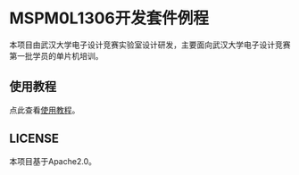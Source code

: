 # MSPM0L1306开发套件例程

本项目由武汉大学电子设计竞赛实验室设计研发，主要面向武汉大学电子设计竞赛第一批学员的单片机培训。

## 使用教程

点此查看[使用教程](whu-eis-robotics.github.io/MSPM0-DevKit)。

## LICENSE

本项目基于Apache2.0。